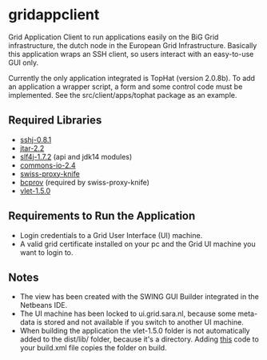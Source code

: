 gridappclient
=============

Grid Application Client to run applications easily on the BiG Grid infrastructure, the dutch node in the European Grid Infrastructure. Basically this application wraps an SSH client, so users interact with an easy-to-use GUI only. 

Currently the only application integrated is TopHat (version 2.0.8b). To add an application a wrapper script, a form and some control code must be implemented. See the src/client/apps/tophat package as an example.

Required Libraries
------------------
* [sshj-0.8.1](https://github.com/downloads/shikhar/sshj/sshj-0.8.1.zip)
* [jtar-2.2](http://search.maven.org/remotecontent?filepath=org/kamranzafar/jtar/2.2/jtar-2.2.jar)
* [slf4j-1.7.2](http://www.slf4j.org/download.html) (api and jdk14 modules)
* [commons-io-2.4](http://commons.apache.org/proper/commons-io/download_io.cgi)
* [swiss-proxy-knife](https://github.com/grith/swiss-proxy-knife)
* [bcprov](http://www.bouncycastle.org/latest_releases.html) (required by swiss-proxy-knife)
* [vlet-1.5.0](http://sourceforge.net/projects/vlet/files/vlet-1.5.0/vlet-1.5.0.zip/download)

Requirements to Run the Application
-------------------
* Login credentials to a Grid User Interface (UI) machine.
* A valid grid certificate installed on your pc and the Grid UI machine you want to login to.

Notes
------------------
* The view has been created with the SWING GUI Builder integrated in the Netbeans IDE.
* The UI machine has been locked to ui.grid.sara.nl, because some meta-data is stored and not available if you switch to another UI machine.
* When building the application the vlet-1.5.0 folder is not automatically added to the dist/lib/ folder, because it's a directory. Adding [this](https://github.com/bstoker/gridappclient/wiki/Adding-VLET-folder-to-lib-on-build) code to your build.xml file copies the folder on build.
